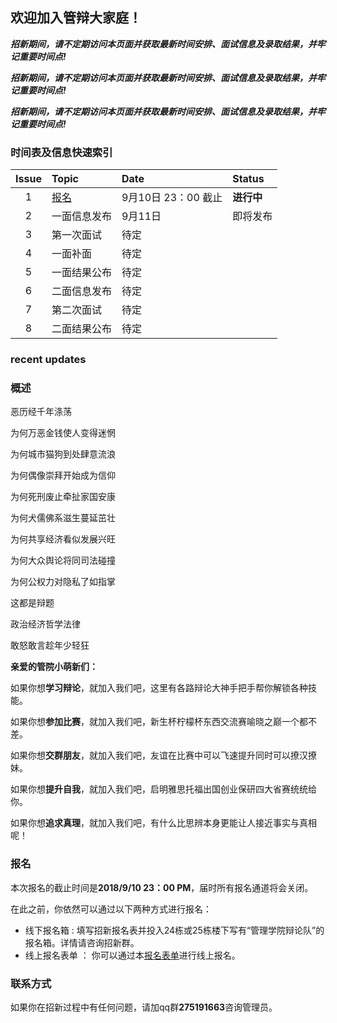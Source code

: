 ## 欢迎加入管辩大家庭！
 


 
 

_**招新期间，请不定期访问本页面并获取最新时间安排、面试信息及录取结果，并牢记重要时间点!**_
  
  
  
_**招新期间，请不定期访问本页面并获取最新时间安排、面试信息及录取结果，并牢记重要时间点!**_
  
  

_**招新期间，请不定期访问本页面并获取最新时间安排、面试信息及录取结果，并牢记重要时间点!**_

  
  


### 时间表及信息快速索引


| Issue | Topic       | Date | Status |
|:---:|:----------|:------------|:---------|
| 1  | [报名](#报名) | 9月10日 23：00 截止 | **进行中**    |
| 2  | 一面信息发布 |     9月11日     | 即将发布      |
| 3  | 第一次面试  | 待定         |     |
| 4  | 一面补面  | 待定         |       |
| 5  | 一面结果公布  | 待定         |      |
| 6  | 二面信息发布  | 待定        |       |
| 7  | 第二次面试  | 待定         |       |
| 8  | 二面结果公布  | 待定         |       |



### recent updates



### 概述


恶历经千年涤荡

为何万恶金钱使人变得迷惘

为何城市猫狗到处肆意流浪

为何偶像崇拜开始成为信仰

为何死刑废止牵扯家国安康

为何犬儒佛系滋生蔓延茁壮

为何共享经济看似发展兴旺

为何大众舆论将同司法碰撞

为何公权力对隐私了如指掌

这都是辩题

政治经济哲学法律

敢怒敢言趁年少轻狂



**亲爱的管院小萌新们：**

  如果你想**学习辩论**，就加入我们吧，这里有各路辩论大神手把手帮你解锁各种技能。

  如果你想**参加比赛**，就加入我们吧，新生杯柠檬杯东西交流赛喻晓之巅一个都不差。

  如果你想**交群朋友**，就加入我们吧，友谊在比赛中可以飞速提升同时可以撩汉撩妹。

  如果你想**提升自我**，就加入我们吧，启明雅思托福出国创业保研四大省赛统统给你。

  如果你想**追求真理**，就加入我们吧，有什么比思辨本身更能让人接近事实与真相呢！





### 报名
 本次报名的截止时间是**2018/9/10 23：00 PM**，届时所有报名通道将会关闭。
 
 在此之前，你依然可以通过以下两种方式进行报名：
+ 线下报名箱 : 填写招新报名表并投入24栋或25栋楼下写有“管理学院辩论队”的报名箱。详情请咨询招新群。
+ 线上报名表单 ： 你可以通过本[报名表单](https://www.wjx.top/m/27387814.aspx)进行线上报名。








### 联系方式

如果你在招新过程中有任何问题，请加qq群**275191663**咨询管理员。
